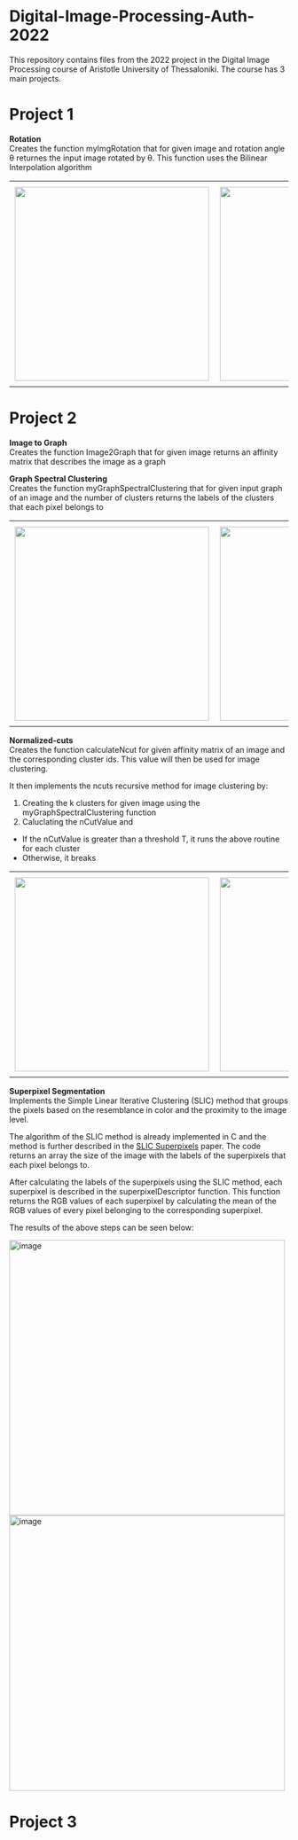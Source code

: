# Digital-Image-Processing-Auth-2022

This repository contains files from the 2022 project in the Digital Image Processing course of Aristotle University of Thessaloniki. The course has 3 main projects. 

# Project 1

**Rotation** \
Creates the function myImgRotation that for given image and rotation angle θ returnes the input image rotated by θ. This function uses the Bilinear Interpolation algorithm

<div id="image-table">
    <table>
	    <tr>
          <td style="padding:10px">
            	<img src="https://user-images.githubusercontent.com/95578892/230643159-ee26c200-dd48-4fb6-8041-38f75bcf7ee4.png" width="350"/>
          </td>
    	    <td style="padding:10px">
        	    <img src="https://user-images.githubusercontent.com/95578892/230643004-e869f273-d25a-4fb3-8b66-673c916d8376.png" width="350"/>
      	    </td>
        </tr>
    </table>
</div>

# Project 2

**Image to Graph** \
Creates the function Image2Graph that for given image returns an affinity matrix that describes the image as a graph

**Graph Spectral Clustering** \
Creates the function myGraphSpectralClustering that for given input graph of an image and the number of clusters returns the labels of the clusters that each pixel belongs to 
<div id="image-table">
    <table>
	    <tr>
          <td style="padding:10px">
            	<img src="https://user-images.githubusercontent.com/95578892/230644468-8de4e44a-3a74-42fb-8452-e40b464d3df2.png" width="350"/>
          </td>
    	    <td style="padding:10px">
        	    <img src="https://user-images.githubusercontent.com/95578892/230644795-b8a42f74-b13b-4691-bb5c-3a719220d590.png" width="350"/>
      	    </td>
        </tr>
    </table>
</div>

**Normalized-cuts** \
Creates the function calculateNcut for given affinity matrix of an image and the corresponding cluster ids. This value will then be used for image clustering.

It then implements the ncuts recursive method for image clustering by:
1) Creating the k clusters for given image using the myGraphSpectralClustering function
2) Caluclating the nCutValue and
  - If the nCutValue is greater than a threshold T, it runs the above routine for each cluster
  - Otherwise, it breaks

<div id="image-table">
    <table>
	    <tr>
          <td style="padding:10px">
            	<img src="https://user-images.githubusercontent.com/95578892/230648093-cd366b66-8017-445c-855d-e10f4895c8ed.png" width="350"/>
          </td>
    	    <td style="padding:10px">
        	    <img src="https://user-images.githubusercontent.com/95578892/230648143-ce0952bd-0dc6-47b7-892b-fe65a1163481.png" width="350"/>
      	    </td>
        </tr>
    </table>
</div>

**Superpixel Segmentation** \
Implements the Simple Linear Iterative Clustering (SLIC) method that groups the pixels based on the resemblance in color and the proximity to the image level.

The algorithm of the SLIC method is already implemented in C and the method is further described in the [SLIC Superpixels](https://www.epfl.ch/labs/ivrl/research/slic-superpixels/) paper. The code returns an array the size of the image with the labels of the superpixels that each pixel belongs to.

After calculating the labels of the superpixels using the SLIC method, each superpixel is described in the superpixelDescriptor function. This function returns the RGB values of each superpixel by calculating the mean of the RGB values of every pixel belonging to the corresponding superpixel. 

The results of the above steps can be seen below:

<img width="497" alt="image" src="https://user-images.githubusercontent.com/95578892/230651206-d34f8c17-1717-4a33-8368-275244db88e9.png">
<img width="497" alt="image" src="https://user-images.githubusercontent.com/95578892/230651260-b6a607d2-3f0d-44d6-8aed-4d54c5315641.png">

# Project 3

